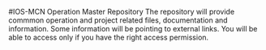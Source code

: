 #IOS-MCN Operation Master Repository
The repository will provide commmon operation and project related files, documentation and information.
Some information will be pointing to external links. You will be able to access only if you have the right access permission.
